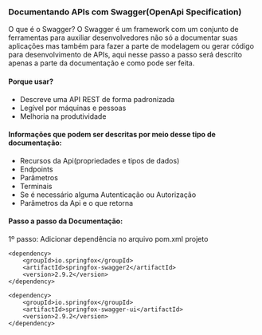 ### Documentando APIs com Swagger(OpenApi Specification)

O que é o Swagger?
O Swagger é um framework com um conjunto de ferramentas para auxiliar desenvolvedores não só a documentar suas aplicações mas também para fazer a parte de modelagem ou gerar código para desenvolvimento de APIs, aqui nesse passo a passo será descrito apenas a parte da documentação e como pode ser feita.

#### Porque usar? 
- Descreve uma API REST de forma padronizada
- Legível por máquinas e pessoas
- Melhoria na produtividade

#### Informações que podem ser descritas por meio desse tipo de documentação:
- Recursos da Api(propriedades e tipos de dados)
- Endpoints
- Parâmetros
- Terminais
- Se é necessário alguma Autenticação ou Autorização
- Parâmetros da Api e o que retorna

#### Passo a passo da Documentação:

1º passo:
Adicionar dependência no arquivo pom.xml projeto 

```
<dependency>
    <groupId>io.springfox</groupId>
    <artifactId>springfox-swagger2</artifactId>
    <version>2.9.2</version>
</dependency>

<dependency>
    <groupId>io.springfox</groupId>
    <artifactId>springfox-swagger-ui</artifactId>
    <version>2.9.2</version>
</dependency>

```

